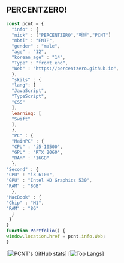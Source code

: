 ## PERCENTZERO!
```js
const pcnt = {
  "info" : {
  "nick" : ["PERCENTZERO","퍼젠","PCNT"]
  "mbti" : "ENTP",
  "gender" : "male",
  "age" : "12",
  "korean_age" : "14",
  "Type" : "front end",
  "Web" : "https://percentzero.github.io",
  },
  "skils" : {
  "lang": [
  "JavaScript",
  "TypeScript",
  "CSS"
  ],
  learning: [
  "Swift"
  ],
  },
  "PC" : {
  "MainPC" : {
  "CPU" : "i5-10500",
  "GPU" : "RTX 2060",
  "RAM" : "16GB"
  },
"Second" : {
"CPU" : "i3-6100",
"GPU" : "Intel HD Graphics 530",
"RAM" : "8GB"
  },
"MacBook" : {
"Chip" : "M1",
"RAM" : "8G"
  }
 }
}
function Portfolio() {
window.location.href = pcnt.info.Web;
}
```
[![PCNT's GitHub stats](https://github-readme-stats.vercel.app/api?username=PERCENTZERO)]
[![Top Langs](https://github-readme-stats.vercel.app/api/top-langs/?username=PERCENTZERO)]

